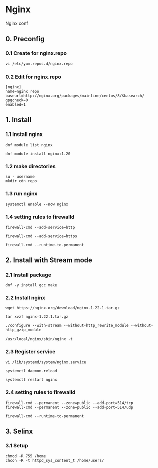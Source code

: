 # Nginx
Nginx conf


## 0. Preconfig

### 0.1 Create for nginx.repo

    vi /etc/yum.repos.d/nginx.repo
    
### 0.2 Edit for nginx.repo

    [nginx]
    name=nginx repo
    baseurl=http://nginx.org/packages/mainline/centos/8/$basearch/
    gpgcheck=0
    enabled=1
    
## 1. Install

### 1.1 Install nginx

    dnf module list nginx
    
    dnf module install nginx:1.20
            
### 1.2 make directories

    su - username
    mkdir cdn repo

### 1.3 run nginx

    systemctl enable --now nginx
    
### 1.4 setting rules to firewalld

    firewall-cmd --add-service=http
    
    firewall-cmd --add-service=https
    
    firewall-cmd --runtime-to-permanent

## 2. Install with Stream mode

### 2.1 Install package

    dnf -y install gcc make
    
### 2.2 Install nginx

    wget https://nginx.org/download/nginx-1.22.1.tar.gz
    
    tar xvzf nginx-1.22.1.tar.gz
    
    ./configure --with-stream --without-http_rewrite_module --without-http_gzip_module
    
    /usr/local/nginx/sbin/nginx -t
    
### 2.3 Register service

    vi /lib/systemd/system/nginx.service
    
    systemctl daemon-reload
    
    systemctl restart nginx

### 2.4 setting rules to firewalld

    firewall-cmd --permanent --zone=public --add-port=514/tcp
    firewall-cmd --permanent --zone=public --add-port=514/udp
    
    firewall-cmd --runtime-to-permanent

## 3. Selinx

### 3.1 Setup

    chmod -R 755 /home
    chcon -R -t httpd_sys_content_t /home/users/
